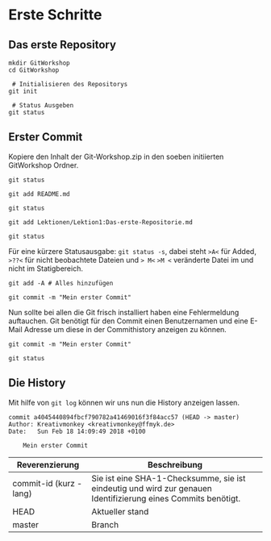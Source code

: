 # Erste Schritte

## Das erste Repository

```{.bash}
mkdir GitWorkshop
cd GitWorkshop

 # Initialisieren des Repositorys
git init

 # Status Ausgeben
git status
```

## Erster Commit

Kopiere den Inhalt der Git-Workshop.zip in den soeben initiierten GitWorkshop Ordner.

```{.bash}
git status

git add README.md

git status

git add Lektionen/Lektion1:Das-erste-Repositorie.md

git status
```

Für eine kürzere Statusausgabe: ``git status -s``, dabei steht ``>A<`` für Added, ``>??<`` für nicht beobachtete Dateien und ``> M<`` ``>M <`` veränderte Datei im und nicht im Statigbereich.

```{.bash}
git add -A # Alles hinzufügen

git commit -m "Mein erster Commit"
```

Nun sollte bei allen die Git frisch installiert haben eine Fehlermeldung auftauchen. Git benötigt für den Commit einen Benutzernamen und eine E-Mail Adresse um diese in der Commithistory anzeigen zu können.

```{.bash}
git commit -m "Mein erster Commit"

git status
```

## Die History

Mit hilfe von ``git log`` können wir uns nun die History anzeigen lassen.

```{.bash}
commit a4045440894fbcf790782a41469016f3f84acc57 (HEAD -> master)
Author: Kreativmonkey <kreativmonkey@ffmyk.de>
Date:   Sun Feb 18 14:09:49 2018 +0100

    Mein erster Commit
```

| Reverenzierung | Beschreibung |
| -------------- | ------------ |
| commit-id (kurz - lang) | Sie ist eine SHA-1-Checksumme, sie ist eindeutig und wird zur genauen Identifizierung eines Commits benötigt. |
| HEAD | Aktueller stand |
| master | Branch |

